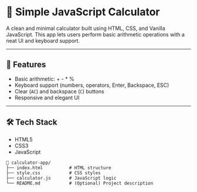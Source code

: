 # 🧮 Simple JavaScript Calculator

A clean and minimal calculator built using HTML, CSS, and Vanilla JavaScript. This app lets users perform basic arithmetic operations with a neat UI and keyboard support.

---

## 🚀 Features

- Basic arithmetic: + - * %
- Keyboard support (numbers, operators, Enter, Backspace, ESC)
- Clear (`AC`) and backspace (`C`) buttons
- Responsive and elegant UI

---

## 🛠️ Tech Stack

- HTML5
- CSS3
- JavaScript

```
📂 calculator-app/
├── index.html          # HTML structure
├── style.css           # CSS styles
├── calculator.js       # JavaScript logic
└── README.md           # (Optional) Project description
```
